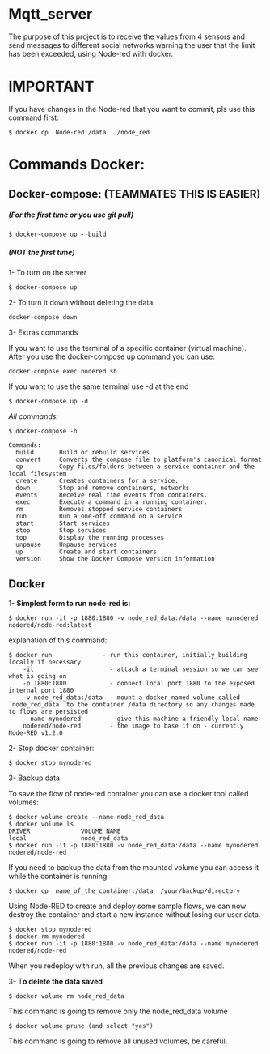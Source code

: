 # Mqtt_server

The purpose of this project is to receive the values from 4 sensors and send messages to different social networks warning the user that the limit has been exceeded, using Node-red with docker.

# IMPORTANT

If you have changes in the Node-red that you want to commit, pls use this command first:

```
$ docker cp  Node-red:/data  ./node_red
```

# **Commands Docker:**

## Docker-compose: (TEAMMATES THIS IS EASIER)

##### ***(For the first time or you use git pull)***

```
$ docker-compose up --build 
```

##### (NOT the first time)

1- To turn on the server

```
$ docker-compose up
```

2- To turn it down without deleting the data

```
docker-compose down
```

3- Extras commands

If you want to use the terminal of a specific container (virtual machine). After you use the docker-compose up command you can use:

```
docker-compose exec nodered sh
```

If you want to use the same terminal use -d at the end

```
$ docker-compose up -d
```

*All commands:*

```
$ docker-compose -h 

Commands:
  build       Build or rebuild services
  convert     Converts the compose file to platform's canonical format
  cp          Copy files/folders between a service container and the local filesystem
  create      Creates containers for a service.
  down        Stop and remove containers, networks
  events      Receive real time events from containers.
  exec        Execute a command in a running container.
  rm          Removes stopped service containers
  run         Run a one-off command on a service.
  start       Start services
  stop        Stop services
  top         Display the running processes
  unpause     Unpause services
  up          Create and start containers
  version     Show the Docker Compose version information
```


## Docker

1- **Simplest form to run node-red is:**

```
$ docker run -it -p 1880:1880 -v node_red_data:/data --name mynodered nodered/node-red:latest
```

explanation of this command:

```
$ docker run              - run this container, initially building locally if necessary
    -it                     - attach a terminal session so we can see what is going on
    -p 1880:1880            - connect local port 1880 to the exposed internal port 1880
    -v node_red_data:/data  - mount a docker named volume called `node_red_data` to the container /data directory so any changes made to flows are persisted
    --name mynodered        - give this machine a friendly local name
    nodered/node-red        - the image to base it on - currently Node-RED v1.2.0
```

2- Stop docker container:

```
$ docker stop mynodered
```

3- Backup data

To save the flow of node-red container you can use a docker tool called volumes:

```
$ docker volume create --name node_red_data
$ docker volume ls
DRIVER              VOLUME NAME
local               node_red_data
$ docker run -it -p 1880:1880 -v node_red_data:/data --name mynodered nodered/node-red
```

If you need to backup the data from the mounted volume you can access it while the container is running.

```
$ docker cp  name_of_the_container:/data  /your/backup/directory
```

Using Node-RED to create and deploy some sample flows, we can now destroy the container and start a new instance without losing our user data.

```
$ docker stop mynodered
$ docker rm mynodered
$ docker run -it -p 1880:1880 -v node_red_data:/data --name mynodered nodered/node-red
```

When you redeploy with run, all the previous changes are saved.

3- T**o delete the data saved**

```
$ docker volume rm node_red_data
```

This command is going to remove only the node_red_data volume

```
$ docker volume prune (and select "yes")
```

This command is going to remove all unused volumes, be careful.
